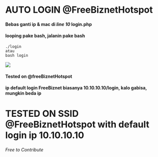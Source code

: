 # AUTO LOGIN @FreeBiznetHotspot
#### Bebas ganti ip & mac di _line 10_ login.php
#### looping pake bash, jalanin pake bash 
````
./login
atau
bash login
````
<img src="https://i.ibb.co/YjnbmKm/Capture.png" align="center"/>

#### Tested on @freeBiznetHotspot  
#### ip default login FreeBiznet biasanya 10.10.10.10/login, kalo gabisa, mungkin beda ip
# TESTED ON SSID @FreeBiznetHotspot with default login ip 10.10.10.10
###### Free to Contribute
